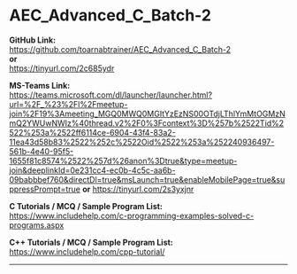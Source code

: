# AEC_Advanced_C_Batch-2

**GitHub Link:**<br>
https://github.com/toarnabtrainer/AEC_Advanced_C_Batch-2 <br>
**or**<br>
https://tinyurl.com/2c685ydr

**MS-Teams Link:** <br>
https://teams.microsoft.com/dl/launcher/launcher.html?url=%2F_%23%2Fl%2Fmeetup-join%2F19%3Ameeting_MGQ0MWQ0MGItYzEzNS00OTdjLThlYmMtOGMzNmQ2YWUwNWIz%40thread.v2%2F0%3Fcontext%3D%257b%2522Tid%2522%253a%2522ff6114ce-6904-43f4-83a2-11ea43d58b83%2522%252c%2522Oid%2522%253a%252240936497-561b-4e40-95f5-1655f81c8574%2522%257d%26anon%3Dtrue&type=meetup-join&deeplinkId=0e231cc4-ec0b-4c5c-aa6b-09babbbef760&directDl=true&msLaunch=true&enableMobilePage=true&suppressPrompt=true
**or**
https://tinyurl.com/2s3yxjnr

**C Tutorials / MCQ / Sample Program List:** <br>
https://www.includehelp.com/c-programming-examples-solved-c-programs.aspx

**C++ Tutorials / MCQ / Sample Program List:** <br>
https://www.includehelp.com/cpp-tutorial/

<hr>

